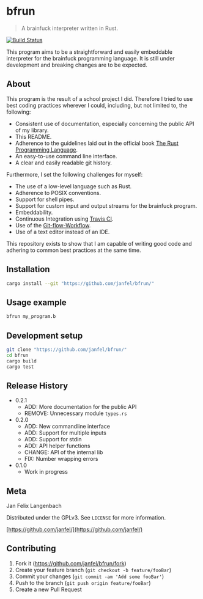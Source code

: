 # bfrun

> A brainfuck interpreter written in Rust.

[![Build Status](https://travis-ci.com/Janfel/bfrun.svg?branch=master)](https://travis-ci.com/Janfel/bfrun)

This program aims to be a straightforward and easily embeddable interpreter for the brainfuck programming language. It is still under development and breaking changes are to be expected.

## About

This program is the result of a school project I did. Therefore I tried to use best coding practices wherever I could, including, but not limited to, the following:

- Consistent use of documentation, especially concerning the public API of my library.
- This README.
- Adherence to the guidelines laid out in the official book [The Rust Programming Language](https://doc.rust-lang.org/book/index.html).
- An easy-to-use command line interface.
- A clear and easily readable git history.

Furthermore, I set the following challenges for myself:

- The use of a low-level language such as Rust.
- Adherence to POSIX conventions.
- Support for shell pipes.
- Support for custom input and output streams for the brainfuck program.
- Embeddability.
- Continuous Integration using [Travis CI](https://travis-ci.com).
- Use of the [Git-flow-Workflow](https://nvie.com/posts/a-successful-git-branching-model/).
- Use of a text editor instead of an IDE.

This repository exists to show that I am capable of writing good code and adhering to common best practices at the same time.

## Installation

```sh
cargo install --git "https://github.com/janfel/bfrun/"
```

## Usage example

```sh
bfrun my_program.b
```

## Development setup

```sh
git clone "https://github.com/janfel/bfrun/"
cd bfrun
cargo build
cargo test
```

## Release History

- 0.2.1
  - ADD: More documentation for the public API
  - REMOVE: Unnecessary module `types.rs`
- 0.2.0
  - ADD: New commandline interface
  - ADD: Support for multiple inputs
  - ADD: Support for stdin
  - ADD: API helper functions
  - CHANGE: API of the internal lib
  - FIX: Number wrapping errors
- 0.1.0
  - Work in progress

## Meta

Jan Felix Langenbach

Distributed under the GPLv3. See ``LICENSE`` for more information.

[https://github.com/janfel/](https://github.com/janfel/)

## Contributing

1. Fork it (<https://github.com/janfel/bfrun/fork>)
2. Create your feature branch (`git checkout -b feature/fooBar`)
3. Commit your changes (`git commit -am 'Add some fooBar'`)
4. Push to the branch (`git push origin feature/fooBar`)
5. Create a new Pull Request
